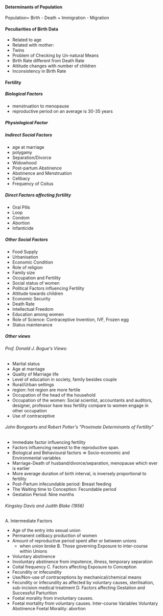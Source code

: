 #### Determinants of Population

Population= Birth - Death + Immigration - Migration
#### Peculiarities of Birth Data
- Related to age
- Related with mother: 
- Twins
- Problem of Checking by Un-natural Means
- Birth Rate different from Death Rate
- Attitude changes with number of children
- Inconsistency in Birth Rate
#### Fertility
##### Biological Factors
- menstruation to menopause
- reproductive period on an average is 30-35 years
##### Physiological Factor
##### Indirect Social Factors
- age at marriage
- polygamy
- Separation/Divorce
- Widowhood
- Post-partum Abstinence
- Abstinence and Menstruation
- Celibacy
- Frequency of Coitus
##### Direct Factors affecting fertility
- Oral Pills
- Loop
- Condom
- Abortion
- Infanticide
##### Other Social Factors
- Food Supply
- Urbanisation
- Economic Condition
- Role of religion
- Family size
- Occupation and Fertility
- Social status of women
- Political Factors influencing Fertility
- Attitude towards children
- Economic Security 
- Death Rate
- Intellectual Freedom
- Education among women
- Role of Science: Contraceptive Invention, IVF, Frozen egg
- Status maintenance
##### Other views
###### Prof. Donald J. Bogue's Views:
- Marital status
- Age at marriage
- Quality of Marriage life
- Level of education in society, family besides couple
- Rural/Urban settings
- region: hot region are more fertile
- Occupation of the head of the household
- Occupation of the women: Social scientist, accountants and auditors, designer, professor have less fertility compare to women engage in other occupation
- Use of contraceptive
###### John Bongaarts and Robert Potter's "Proximate Determinants of Fertility"
- Immediate factor influencing fertility
- Factors influencing nearest to the reproductive span.
- Biological and Behavioural factors => Socio-economic and Environmental variables
- Marriage-Death of husband/divorce/separation, menopause which ever is earlier
- More average duration of birth interval, is inversely proportional to fertility
- Post-Partum infecundable period: Breast feeding
- The Waiting time to Conception: Fecundable period
- Gestation Period: Nine months
###### Kingsley Davis and Judith Blake (1956)
A. Intermediate Factors
- Age of the entry into sexual union
- Permanent celibacy production of women 
- Amount of reproductive period spent after or between unions
	- when union broke
B. Those governing Exposure to inter-course within Unions
- Voluntary abstinence
- Involuntary abstinence from impotence, illness, temporary separation
- Coital frequency
C. Factors affecting Exposure to Conception
- Fecundity or infecundity
- Use/Non-use of contraceptions by mechanical/chemical means
- Fecundity or infecundity as affected by voluntary causes, sterilisation, sub-incision medical treatment
D. Factors affecting Gestation and Successful Parturition
- Foetal morality from involuntary causes.
- Foetal mortality from voluntary causes.
Inter-course Variables
Voluntary Abstinence
Foetal Morality: abortion
